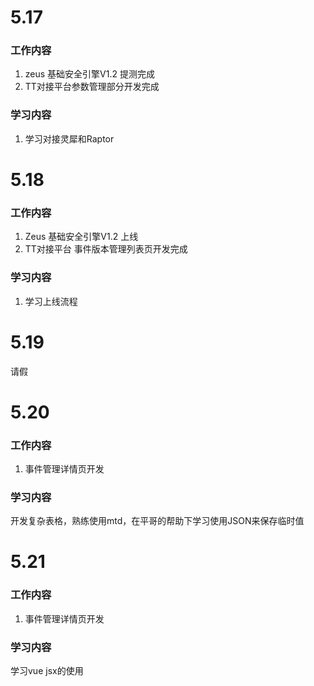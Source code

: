 # 5.17

### 工作内容

1. zeus 基础安全引擎V1.2 提测完成
2. TT对接平台参数管理部分开发完成

### 学习内容

1. 学习对接灵犀和Raptor

# 5.18

### 工作内容

1. Zeus 基础安全引擎V1.2 上线
2. TT对接平台 事件版本管理列表页开发完成

### 学习内容

1. 学习上线流程

# 5.19

请假

# 5.20

### 工作内容

1. 事件管理详情页开发

### 学习内容

开发复杂表格，熟练使用mtd，在平哥的帮助下学习使用JSON来保存临时值

# 5.21

### 工作内容

1. 事件管理详情页开发

### 学习内容

学习vue jsx的使用

